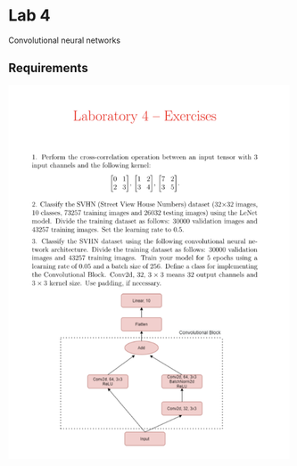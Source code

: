 # Lab 4

Convolutional neural networks

## Requirements
<p align="center">
    <img src="requirements.png">
</p>